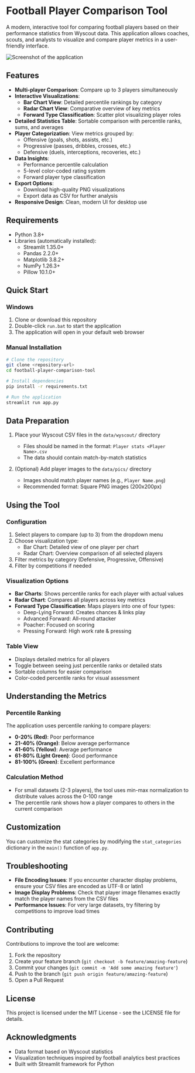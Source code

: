 # Football Player Comparison Tool

A modern, interactive tool for comparing football players based on their performance statistics from Wyscout data. This application allows coaches, scouts, and analysts to visualize and compare player metrics in a user-friendly interface.

![Screenshot of the application](https://via.placeholder.com/800x450?text=Player+Comparison+Tool)

## Features

- **Multi-player Comparison**: Compare up to 3 players simultaneously
- **Interactive Visualizations**:
  - **Bar Chart View**: Detailed percentile rankings by category
  - **Radar Chart View**: Comparative overview of key metrics
  - **Forward Type Classification**: Scatter plot visualizing player roles
- **Detailed Statistics Table**: Sortable comparison with percentile ranks, sums, and averages
- **Player Categorization**: View metrics grouped by:
  - Offensive (goals, shots, assists, etc.)
  - Progressive (passes, dribbles, crosses, etc.)
  - Defensive (duels, interceptions, recoveries, etc.)
- **Data Insights**:
  - Performance percentile calculation
  - 5-level color-coded rating system
  - Forward player type classification
- **Export Options**:
  - Download high-quality PNG visualizations
  - Export data as CSV for further analysis
- **Responsive Design**: Clean, modern UI for desktop use

## Requirements

- Python 3.8+
- Libraries (automatically installed):
  - Streamlit 1.35.0+
  - Pandas 2.2.0+
  - Matplotlib 3.8.2+
  - NumPy 1.26.3+
  - Pillow 10.1.0+

## Quick Start

### Windows

1. Clone or download this repository
2. Double-click `run.bat` to start the application
3. The application will open in your default web browser

### Manual Installation

```bash
# Clone the repository
git clone <repository-url>
cd football-player-comparison-tool

# Install dependencies
pip install -r requirements.txt

# Run the application
streamlit run app.py
```

## Data Preparation

1. Place your Wyscout CSV files in the `data/wyscout/` directory
   - Files should be named in the format: `Player stats <Player Name>.csv`
   - The data should contain match-by-match statistics

2. (Optional) Add player images to the `data/pics/` directory
   - Images should match player names (e.g., `Player Name.png`)
   - Recommended format: Square PNG images (200x200px)

## Using the Tool

### Configuration

1. Select players to compare (up to 3) from the dropdown menu
2. Choose visualization type:
   - Bar Chart: Detailed view of one player per chart
   - Radar Chart: Overview comparison of all selected players
3. Filter metrics by category (Defensive, Progressive, Offensive)
4. Filter by competitions if needed

### Visualization Options

- **Bar Charts**: Shows percentile ranks for each player with actual values
- **Radar Chart**: Compares all players across key metrics
- **Forward Type Classification**: Maps players into one of four types:
  - Deep-Lying Forward: Creates chances & links play
  - Advanced Forward: All-round attacker  
  - Poacher: Focused on scoring
  - Pressing Forward: High work rate & pressing

### Table View

- Displays detailed metrics for all players
- Toggle between seeing just percentile ranks or detailed stats
- Sortable columns for easier comparison
- Color-coded percentile ranks for visual assessment

## Understanding the Metrics

### Percentile Ranking

The application uses percentile ranking to compare players:

- **0-20% (Red)**: Poor performance
- **21-40% (Orange)**: Below average performance
- **41-60% (Yellow)**: Average performance
- **61-80% (Light Green)**: Good performance
- **81-100% (Green)**: Excellent performance

### Calculation Method

- For small datasets (2-3 players), the tool uses min-max normalization to distribute values across the 0-100 range
- The percentile rank shows how a player compares to others in the current comparison

## Customization

You can customize the stat categories by modifying the `stat_categories` dictionary in the `main()` function of `app.py`.

## Troubleshooting

- **File Encoding Issues**: If you encounter character display problems, ensure your CSV files are encoded as UTF-8 or latin1
- **Image Display Problems**: Check that player image filenames exactly match the player names from the CSV files
- **Performance Issues**: For very large datasets, try filtering by competitions to improve load times

## Contributing

Contributions to improve the tool are welcome:

1. Fork the repository
2. Create your feature branch (`git checkout -b feature/amazing-feature`)
3. Commit your changes (`git commit -m 'Add some amazing feature'`)
4. Push to the branch (`git push origin feature/amazing-feature`)
5. Open a Pull Request

## License

This project is licensed under the MIT License - see the LICENSE file for details.

## Acknowledgments

- Data format based on Wyscout statistics
- Visualization techniques inspired by football analytics best practices
- Built with Streamlit framework for Python 